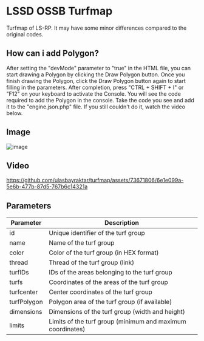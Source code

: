 # LSSD OSSB Turfmap

Turfmap of LS-RP. It may have some minor differences compared to the original codes.

## How can i add Polygon?

After setting the "devMode" parameter to "true" in the HTML file, you can start drawing a Polygon by clicking the Draw Polygon button. Once you finish drawing the Polygon, click the Draw Polygon button again to start filling in the parameters. After completion, press "CTRL + SHIFT + I" or "F12" on your keyboard to activate the Console. You will see the code required to add the Polygon in the console. Take the code you see and add it to the "engine.json.php" file. If you still couldn't do it, watch the video below.

## Image



![image](https://github.com/ulasbayraktar/turfmap/assets/73671806/fbbf0045-d9bf-4420-b085-ed411590687e)


## Video

https://github.com/ulasbayraktar/turfmap/assets/73671806/6e1e099a-5e6b-477b-87d5-767b6c14321a

## Parameters

| Parameter    | Description                                       |
|--------------|---------------------------------------------------|
| id           | Unique identifier of the turf group                |
| name         | Name of the turf group                             |
| color        | Color of the turf group (in HEX format)            |
| thread       | Thread of the turf group (link)   |
| turfIDs      | IDs of the areas belonging to the turf group       |
| turfs        | Coordinates of the areas of the turf group         |
| turfcenter   | Center coordinates of the turf group               |
| turfPolygon  | Polygon area of the turf group (if available)      |
| dimensions   | Dimensions of the turf group (width and height)    |
| limits       | Limits of the turf group (minimum and maximum coordinates) |


